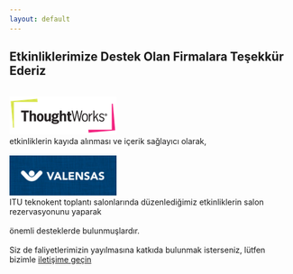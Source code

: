 ```yaml
---
layout: default
---
```


<div class="row">
<div class="col-md-9">

<div class="row">
	<h2>Etkinliklerimize Destek Olan Firmalara Teşekkür Ederiz</h2>
</div>
<br/>
<div class="row">
	<div class="col-sm-4"><strong><a href="http://www.thoughtworks.com" target="_blank"><img src="/assets/img/thoughtworks.png" alt="ThoughtWorks"/></a></strong></div>
	<div class="col-sm-8">etkinliklerin kayıda alınması ve içerik sağlayıcı olarak, </div>
</div>
<br/>
<div class="row">
	<div class="col-sm-4"><strong><a href="http://valensas.com" target="_blank"><img src="/assets/img/valensas.png" alt="Valensas"></a></strong></div>
	<div class="col-sm-8">ITU teknokent toplantı salonlarında düzenlediğimiz etkinliklerin salon rezervasyonunu yaparak</div>
</div>
<br/>
<div class="row">
	önemli desteklerde bulunmuşlardır.
</div>
<br/>
<div class="row">
	Siz de faliyetlerimizin yayılmasına katkıda bulunmak isterseniz, lütfen bizimle <a href="http://istanbulcoders.org/contact">iletişime geçin</a>
</div>

</div>
</div>

